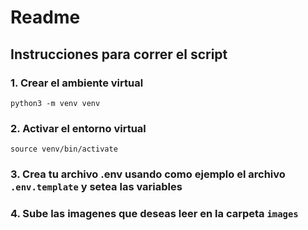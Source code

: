 # Readme

## Instrucciones para correr el script

### 1. Crear el ambiente virtual
`python3 -m venv venv`


### 2. Activar el entorno virtual
`source venv/bin/activate`

### 3. Crea tu archivo .env usando como ejemplo el archivo `.env.template` y setea las variables

### 4. Sube las imagenes que deseas leer en la carpeta `images`